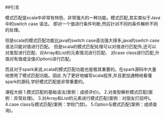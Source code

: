 ##引言

模式匹配是scala中非常有特色、非常强大的一种功能。模式匹配,其实类似于Java中的switch case 语法。
即对一个值进行条件判断,然后针对不同的条件解析不同的处理。

但是scala的模式匹配功能比java的switch case语法强大得多,java的switch case语法只能对值进行匹配。
但是scala的模式匹配处理可以对值进行匹配外,还可以对类型进行匹配、对Array和List的元素情况进行匹配、
对case class进行匹配,升值对有值或没值(Option)进行匹配。

而且对于spark来说,scala的模式匹配功能也是极其重要的。在spark源码中大量地使用了模式匹配功能。因此
为了更好地编写scala程序,并且更加通畅地看懂spark的源码,学好模式匹配是非常重要的。

课程大纲
1.模式匹配的基础语法(案例：成绩评价)。
2.对类型解析模式匹配(案例：异常处理)。
3.对Array和List的元素进行模式匹配(案例：对朋友打招呼)。
4.case class与模式匹配(案例：学校门禁)。
5.Option与模式匹配(案例：成绩查询)。